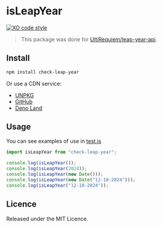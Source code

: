 # isLeapYear

[![XO code style](https://img.shields.io/badge/code_style-XO-5ed9c7.svg)](https://github.com/xojs/xo)

> This package was done for
> [UltiRequiem/leap-year-api](https://github.com/UltiRequiem/leap-year-api).

## Install

```bash
npm install check-leap-year
```

Or use a CDN service:

- [UNPKG](https://unpkg.com/check-leap-year/index.js)
- [GitHub](https://raw.githubusercontent.com/UltiRequiem/check-leap-year/main/index.js)
- [Deno Land](https://deno.land/x/check_leap_year/index.js)

## Usage

You can see examples of use in [test.js](./test.js)

```javascript
import isLeapYear from "check-leap-year";

console.log(isLeapYear());
console.log(isLeapYear(2024));
console.log(isLeapYear(new Date()));
console.log(isLeapYear(new Date("12-10-2024")));
console.log(isLeapYear("12-10-2024"));
```

## Licence

Released under the MIT Licence.
